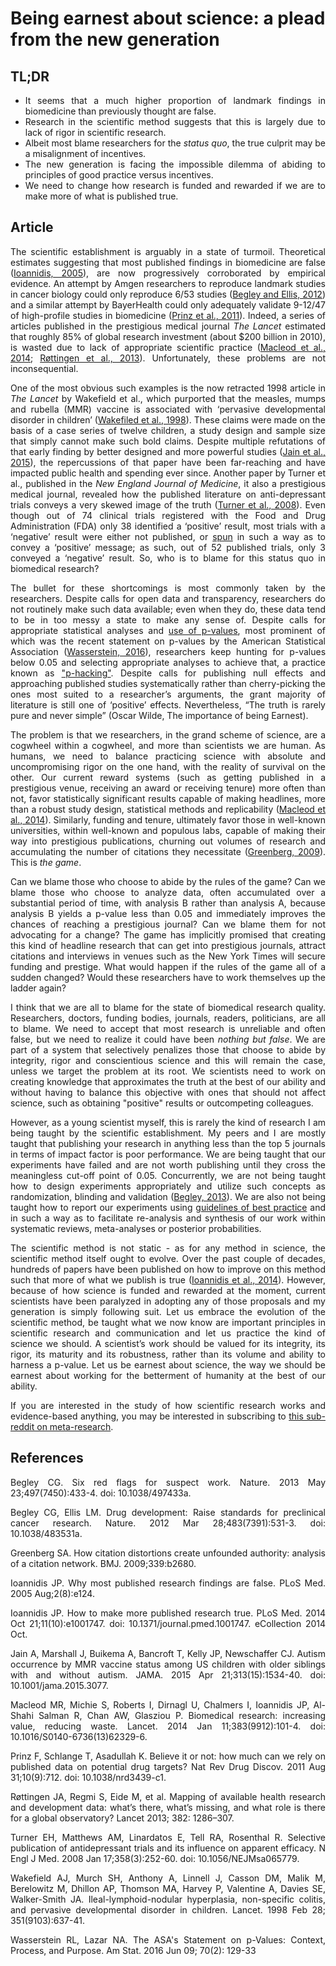 # Being earnest about science: a plead from the new generation

<div align="justify">
 
## TL;DR

* It seems that a much higher proportion of landmark findings in biomedicine than previously thought are false. 
* Research in the scientific method suggests that this is largely due to lack of rigor in scientific research.
* Albeit most blame researchers for the *status quo*, the true culprit may be a misalignment of incentives.
* The new generation is facing the impossible dilemma of abiding to principles of good practice versus incentives.
* We need to change how research is funded and rewarded if we are to make more of what is published true.

## Article

The scientific establishment is arguably in a state of turmoil. Theoretical estimates suggesting that most published findings in biomedicine are false ([Ioannidis, 2005](http://journals.plos.org/plosmedicine/article?id=10.1371/journal.pmed.0020124)), are now progressively corroborated by empirical evidence. An attempt by Amgen researchers to reproduce landmark studies in cancer biology could only reproduce 6/53 studies ([Begley and Ellis, 2012](https://www.nature.com/articles/483531a)) and a similar attempt by BayerHealth could only adequately validate 9-12/47 of high-profile studies in biomedicine ([Prinz et al., 2011](https://www.nature.com/articles/nrd3439-c1)). Indeed, a series of articles published in the prestigious medical journal *The Lancet* estimated that roughly 85% of global research investment (about $200 billion in 2010), is wasted due to lack of appropriate scientific practice ([Macleod et al., 2014](https://www.sciencedirect.com/science/article/pii/S0140673613623296?via%3Dihub); [Røttingen et al., 2013](https://linkinghub.elsevier.com/retrieve/pii/S0140-6736(13)61046-6)). Unfortunately, these problems are not inconsequential.

One of the most obvious such examples is the now retracted 1998 article in *The Lancet* by Wakefield et al., which purported that the measles, mumps and rubella (MMR) vaccine is associated with ‘pervasive developmental disorder in children’ ([Wakefiled et al., 1998](https://www.thelancet.com/journals/lancet/article/PIIS0140-6736(97)11096-0/abstract)). These claims were made on the basis of a case series of twelve children, a study design and sample size that simply cannot make such bold claims. Despite multiple refutations of that early finding by better designed and more powerful studies ([Jain et al., 2015](https://jamanetwork.com/journals/jama/fullarticle/2275444)), the repercussions of that paper have been far-reaching and have impacted public health and spending ever since. Another paper by Turner et al., published in the *New England Journal of Medicine*, it also a prestigious medical journal, revealed how the published literature on anti-depressant trials conveys a very skewed image of the truth ([Turner et al., 2008](https://www.nejm.org/doi/full/10.1056/nejmsa065779)). Even though out of 74 clinical trials registered with the Food and Drug Administration (FDA) only 38 identified a ‘positive’ result, most trials with a ‘negative’ result were either not published, or [spun](http://blogs.plos.org/absolutely-maybe/2016/03/17/how-to-spot-research-spin-the-case-of-the-not-so-simple-abstract/) in such a way as to convey a ‘positive’ message; as such, out of 52 published trials, only 3 conveyed a ‘negative’ result. So, who is to blame for this status quo in biomedical research?

The bullet for these shortcomings is most commonly taken by the researchers. Despite calls for open data and transparency, researchers do not routinely make such data available; even when they do, these data tend to be in too messy a state to make any sense of. Despite calls for appropriate statistical analyses and [use of p-values](https://en.wikipedia.org/wiki/Misunderstandings_of_p-values), most prominent of which was the recent statement on p-values by the American Statistical Association ([Wasserstein, 2016](https://amstat.tandfonline.com/doi/abs/10.1080/00031305.2016.1154108#.WxS7pFMvxTY)), researchers keep hunting for p-values below 0.05 and selecting appropriate analyses to achieve that, a practice known as ["p-hacking"](https://en.wikipedia.org/wiki/Data_dredging). Despite calls for publishing null effects and approaching published studies systematically rather than cherry-picking the ones most suited to a researcher’s arguments, the grant majority of literature is still one of ‘positive’ effects. Nevertheless, “The truth is rarely pure and never simple” (Oscar Wilde, The importance of being Earnest). 

The problem is that we researchers, in the grand scheme of science, are a cogwheel within a cogwheel, and more than scientists we are human. As humans, we need to balance practicing science with absolute and uncompromising rigor on the one hand, with the reality of survival on the other. Our current reward systems (such as getting published in a prestigious venue, receiving an award or receiving tenure) more often than not, favor statistically significant results capable of making headlines, more than a robust study design, statistical methods and replicability ([Macleod et al., 2014](https://www.sciencedirect.com/science/article/pii/S0140673613623296?via%3Dihub)). Similarly, funding and tenure, ultimately favor those in well-known universities, within well-known and populous labs, capable of making their way into prestigious publications, churning out volumes of research and accumulating the number of citations they necessitate ([Greenberg, 2009](https://www.bmj.com/content/339/bmj.b2680)). This is *the game*.

Can we blame those who choose to abide by the rules of the game? Can we blame those who choose to analyze data, often accumulated over a substantial period of time, with analysis B rather than analysis A, because analysis B yields a p-value less than 0.05 and immediately improves the chances of reaching a prestigious journal? Can we blame them for not advocating for a change? The game has implicitly promised that creating this kind of headline research that can get into prestigious journals, attract citations and interviews in venues such as the New York Times will secure funding and prestige. What would happen if the rules of the game all of a sudden changed? Would these researchers have to work themselves up the ladder again?

I think that we are all to blame for the state of biomedical research quality. Researchers, doctors, funding bodies, journals, readers, politicians, are all to blame. We need to accept that most research is unreliable and often false, but we need to realize it could have been *nothing but false*. We are part of a system that selectively penalizes those that choose to abide by integrity, rigor and conscientious science and this will remain the case, unless we target the problem at its root. We scientists need to work on creating knowledge that approximates the truth at the best of our ability and without having to balance this objective with ones that should not affect science, such as obtaining "positive" results or outcompeting colleagues. 

However, as a young scientist myself, this is rarely the kind of research I am being taught by the scientific establishment. My peers and I are mostly taught that publishing your research in anything less than the top 5 journals in terms of impact factor is poor performance. We are being taught that our experiments have failed and are not worth publishing until they cross the meaningless cut-off point of 0.05. Concurrently, we are not being taught how to design experiments appropriately and utilize such concepts as randomization, blinding and validation ([Begley, 2013](https://www.nature.com/articles/497433a)). We are also not being taught how to report our experiments using [guidelines of best practice](https://www.equator-network.org/reporting-guidelines/) and in such a way as to facilitate re-analysis and synthesis of our work within systematic reviews, meta-analyses or posterior probabilities.

The scientific method is not static - as for any method in science, the scientific method itself ought to evolve. Over the past couple of decades, hundreds of papers have been published on how to improve on this method such that more of what we publish is true ([Ioannidis et al., 2014](http://journals.plos.org/plosmedicine/article?id=10.1371/journal.pmed.1001747)). However, because of how science is funded and rewarded at the moment, current scientists have been paralyzed in adopting any of those proposals and my generation is simply following suit. Let us embrace the evolution of the scientific method, be taught what we now know are important principles in scientific research and communication and let us practice the kind of science we should. A scientist’s work should be valued for its integrity, its rigor, its maturity and its robustness, rather than its volume and ability to harness a p-value. Let us be earnest about science, the way we should be earnest about working for the betterment of humanity at the best of our ability.

If you are interested in the study of how scientific research works and evidence-based anything, you may be interested in subscribing to [this sub-reddit on meta-research](https://www.reddit.com/r/metaresearch/).

 
## References
Begley CG. Six red flags for suspect work. Nature. 2013 May 23;497(7450):433-4. doi: 10.1038/497433a.

Begley CG, Ellis LM. Drug development: Raise standards for preclinical cancer research. Nature. 2012 Mar 28;483(7391):531-3. doi: 10.1038/483531a.

Greenberg SA. How citation distortions create unfounded authority: analysis of a citation network. BMJ. 2009;339:b2680.

Ioannidis JP. Why most published research findings are false. PLoS Med. 2005 Aug;2(8):e124. 

Ioannidis JP. How to make more published research true. PLoS Med. 2014 Oct 21;11(10):e1001747. doi: 10.1371/journal.pmed.1001747. eCollection 2014 Oct.

Jain A, Marshall J, Buikema A, Bancroft T, Kelly JP, Newschaffer CJ. Autism occurrence by MMR vaccine status among US children with older siblings with and without autism. JAMA. 2015 Apr 21;313(15):1534-40. doi: 10.1001/jama.2015.3077.

Macleod MR, Michie S, Roberts I, Dirnagl U, Chalmers I, Ioannidis JP, Al-Shahi Salman R, Chan AW, Glasziou P. Biomedical research: increasing value, reducing waste. Lancet. 2014 Jan 11;383(9912):101-4. doi: 10.1016/S0140-6736(13)62329-6. 

Prinz F, Schlange T, Asadullah K. Believe it or not: how much can we rely on published data on potential drug targets? Nat Rev Drug Discov. 2011 Aug 31;10(9):712. doi: 10.1038/nrd3439-c1.

Røttingen JA, Regmi S, Eide M, et al. Mapping of available health research and development data: what’s there, what’s missing, and what role is there for a global observatory? Lancet 2013; 382: 1286–307.

Turner EH, Matthews AM, Linardatos E, Tell RA, Rosenthal R. Selective publication of antidepressant trials and its influence on apparent efficacy. N Engl J Med. 2008 Jan 17;358(3):252-60. doi: 10.1056/NEJMsa065779.

Wakefield AJ, Murch SH, Anthony A, Linnell J, Casson DM, Malik M, Berelowitz M, Dhillon AP, Thomson MA, Harvey P, Valentine A, Davies SE, Walker-Smith JA. Ileal-lymphoid-nodular hyperplasia, non-specific colitis, and pervasive developmental disorder in children. Lancet. 1998 Feb 28; 351(9103):637-41.

Wasserstein RL, Lazar NA. The ASA's Statement on p-Values: Context, Process, and Purpose. Am Stat. 2016 Jun 09; 70(2): 129-33

</div>
